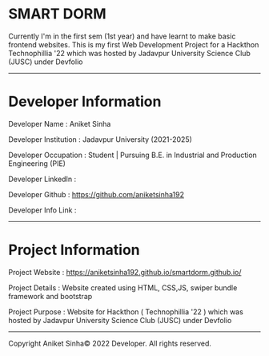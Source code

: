 # SMART DORM

Currently I'm in the first sem (1st year) and have learnt to make basic frontend websites. 
This is my first Web Development Project for a Hackthon Technophillia '22 which was hosted by Jadavpur University Science Club (JUSC) under Devfolio
__________________________________________________________________________________________________________________________

# Developer Information

Developer Name : Aniket Sinha

Developer Institution : Jadavpur University (2021-2025)

Developer Occupation : Student | Pursuing B.E. in Industrial and Production Engineering (PIE)

Developer LinkedIn :

Developer Github : https://github.com/aniketsinha192

Developer Info Link : 

_____________________________________________________________________________________________________________________________

# Project Information

Project Website : https://aniketsinha192.github.io/smartdorm.github.io/

Project Details : Website created using HTML, CSS,JS, swiper bundle framework and bootstrap

Project Purpose : Website for Hackthon ( Technophillia '22  )  which was hosted by Jadavpur University Science Club (JUSC) under Devfolio

________________________________________________________________________________________________________________________________

Copyright Aniket Sinha© 2022 Developer. All rights reserved.
